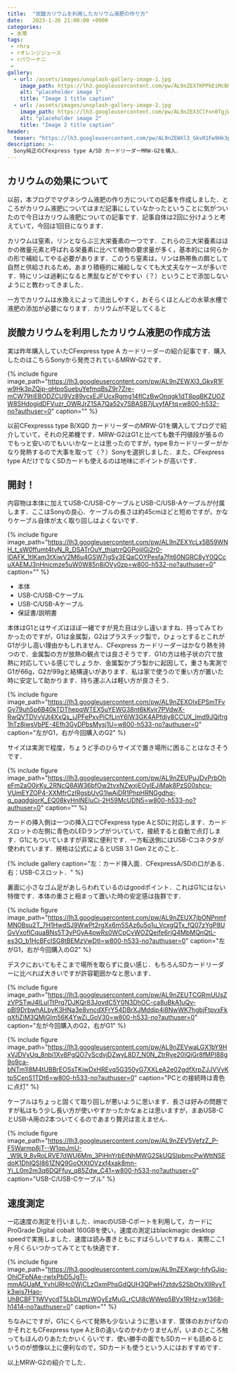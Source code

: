 ```yaml
---
title:  "炭酸カリウムを利用したカリウム液肥の作り方"
date:   2023-1-26 21:00:00 +0900
categories: 
 - 水草
tags:
 - rhra
 - rオレンジジュース
 - rパウーナニ
 - 
gallery:
  - url: /assets/images/unsplash-gallery-image-1.jpg
    image_path: https://lh3.googleusercontent.com/pw/AL9nZEX7KPPkEiMcBUSvhEEupABrWoR_JIFnY7lvhig_GVel7MZD1eCaHszcAbsYbcX8P1WTjZEAWWnW7wC8pUkpw8zXfpyXwWrhy4I_FwQOaT6RucRYqfVt4mlzEQwgSPBcH8LZAUnmVBY22z_vfiQo_Ttb=w800-h533-no?authuser=0
    alt: "placeholder image 1"
    title: "Image 1 title caption"
  - url: /assets/images/unsplash-gallery-image-2.jpg
    image_path: https://lh3.googleusercontent.com/pw/AL9nZEX3ClFxn0TgjWzOhST_1KBWN6N4_zzjFdV1t48RJR07sRfptxzEivq0kFOeWK4MkNlBTxsQdds3BbHd5JSIsd6r8oXOX82J6dlFCz88xMgK2Pi8ukVieoAWyNNVCRpZH8d1qM6KWnFyN9QYtcO5uu0w=w800-h533-no?authuser=0
    alt: "placeholder image 2"
    title: "Image 2 title caption"
header:
  teaser: "https://lh3.googleusercontent.com/pw/AL9nZEWXl3_GkvR1Fw9Hk3pZQjp-qHpoSuebuYefmqBsZ9r7Zre-mCW79tiEBODZCU9Vz89ycxEJFUcxRgmg14fICzBwOnqgk1dT8pqBKZUOZW8SHdogidDFVuzr_OWRJrZ1SA7Qa52v7SBASB7jLvyfAFtq=w800-h532-no?authuser=0"
description: >-
  Sony純正のCFexpress type A/SD カードリーダーMRW-G2を購入．
---
```


## カリウムの効果について

以前，本ブログでマグネシウム液肥の作り方についての記事を作成しました．ところがカリウム液肥についてはまだ記事にしていなかったということに気がついたので今日はカリウム液肥についての記事です．記事自体は2回に分けようと考えていて，今回は1回目になります．


カリウムは窒素，リンとならぶ三大栄養素の一つです．これらの三大栄養素はほかの微量元素と呼ばれる栄養素に比べて植物の要求量が多く，基本的には何らかの形で補給してやる必要があります．このうち窒素は，リンは熱帯魚の餌として自然と供給されるため，あまり積極的に補給しなくても大丈夫なケースが多いです．特にリンは過剰になると黒髭などがでやすい（？）ということで添加しないようにと教わってきました．

一方でカリウムは水換えによって流出しやすく，おそらくほとんどの水草水槽で液肥の添加が必要になります．カリウムが不足してくると


## 炭酸カリウムを利用したカリウム液肥の作成方法








実は昨年購入していたCFexpress type A カードリーダーの紹介記事です．購入したのはこちらSonyから発売されているMRW-G2です．

{% include figure image_path="https://lh3.googleusercontent.com/pw/AL9nZEWXl3_GkvR1Fw9Hk3pZQjp-qHpoSuebuYefmqBsZ9r7Zre-mCW79tiEBODZCU9Vz89ycxEJFUcxRgmg14fICzBwOnqgk1dT8pqBKZUOZW8SHdogidDFVuzr_OWRJrZ1SA7Qa52v7SBASB7jLvyfAFtq=w800-h532-no?authuser=0" caption="" %}


以前CFexpresss type B/XQD カードリーダーのMRW-G1を購入してブログで紹介していて，それの兄弟機です．MRW-G2はG1と比べても数千円値段が張るのでもっと安いのでもいいかなーとは思ったのですが，type Bカードリーダーがかなり発熱するので大事を取って（？）Sonyを選択しました．また，CFexpress type AだけでなくSDカードも使えるのは地味にポイントが高いです．


## 開封！

内容物は本体に加えてUSB-C/USB-CケーブルとUSB-C/USB-Aケーブルが付属します．ここはSonyの良心．ケーブルの長さは約45cmほどと短めですが，かなりケーブル自体が太く取り回しはよくないです．

{% include figure image_path="https://lh3.googleusercontent.com/pw/AL9nZEXYcLx5B59WNH_t_sW0ffumt4tvN_R_DSATrOuY_thiatrrQGPoijlGi2r0-lDAFK_1tlKam3tXiwV2M6u4GSW7igSy3EQaCOYPesfa7fjt60NGRC8yY0QCcuXAEMJ3nHnicmze5uW0W85n8iOVy0zp=w800-h532-no?authuser=0" caption="" %}

- 本体
- USB-C/USB-Cケーブル
- USB-C/USB-Aケーブル
- 保証書/説明書

本体はG1とはサイズはほぼ一緒ですが見た目は少し違いますね．持ってみてわかったのですが，G1は金属製，G2はプラスチック製で，ひょっとするとこれがG1が少し高い理由かもしれません．CFexpress カードリーダーはかなり熱を持つので．金属製の方が放熱の観点では良さそうです．G1の方は格子状の穴で放熱に対応している感じでしょうか．金属製かプラ製かに起因して，重さも実測でG1が66g，G2が99gと結構違いがあります．私は家で使うので重い方が置いた時に安定して助かります．持ち運ぶ人は軽い方が良さそう．

{% include figure image_path="https://lh3.googleusercontent.com/pw/AL9nZEXOIxEPSmTFvGy79uh5p6B40kTDThepqWTEX5uYEWG38nt6kKvjr7PVdwX-RwQVTDVvVJt4XxQs_iJPFePxvPiCfLinY6lW3GK4APfdjy8CCUX_lmd9JQifrg1hTz8iwsVbPE-4Efh3GyDPbsMysj1U=w800-h533-no?authuser=0" caption="左がG1，右が今回購入のG2" %}

サイズは実測で程度，ちょうど手のひらサイズで置き場所に困ることはなさそうです．

{% include figure image_path="https://lh3.googleusercontent.com/pw/AL9nZEUPuJDvPrbOheFm2aO0jrKy_2RNcQ8AW36bfOw2tvxNZwxjEOyIEJiMak8PzS00shcu-VUmEYZOP4-XXMfrCzIRgsbUvG1lwAjDR1PhpHRNGgdhq-q_paqdgjorK_EQ08kyHnlNEluCi-2H59McUDN5=w800-h533-no?authuser=0" caption="" %}

カードの挿入側は一つの挿入口でCFexpress type AとSDに対応します．カードスロットの左側に青色のLEDランプがついていて，接続すると自動で点灯します．G1にもついていますが非常に便利です．一方転送側にはUSB-Cコネクタが使われています．規格は公式によるとUSB 3.1 Gen 2とのこと．

{% include gallery caption="左：カード挿入面．CFexpressA/SDの口がある．右：USB-Cスロット．" %}

裏面に小さなゴム足があしらわれているのはgoodポイント．これはG1にはない特徴です．本体の重さと相まって置いた時の安定感は抜群です．

{% include figure image_path="https://lh3.googleusercontent.com/pw/AL9nZEUX7jbONPnmfMN0Bsu2T_7H1HwdSJ9WwPt2rgXx6m5SAz6u5o1u_VcxgQTx_fQ07zYgP8UGvVxoflCquaBNs5T3yPGyA4pwRs0WCpCvWOZQeife6rjQ4MbMQnQtL-es3O_b1HcBFcISG8tBEMzVwDtI=w800-h533-no?authuser=0" caption="左がG1，右が今回購入のG2" %}

デスクにおいてもそこまで場所を取らずに良い感じ．もちろんSDカードリーダーに比べれば大きいですが許容範囲かなと思います．

{% include figure image_path="https://lh3.googleusercontent.com/pw/AL9nZEUTCGRmUUsZzVPSTwJ4ILuITtPrg7DJKQr83JovdC5Y0N3DhOC-ca8uBkA1uQv-pBl9DrbwhALbyK3HNa3e8vncdXFrY54DBrXJMddjp4i8NwWK7hgbjFtpvxFkqXfiZiM3QMjGIm56K4YwZj_GoV30=w800-h533-no?authuser=0" caption="左が今回購入のG2，右がG1" %}

{% include figure image_path="https://lh3.googleusercontent.com/pw/AL9nZEVwaLGX1bY9HxVJDVyUq_8nbi1Xv8PgQO7yScdvjDZwyL8D7_N0N_ZtrRye20IQjGr8fMPI88g9o9ca-bNTm1l8M4tUBBrEOSsTKiwDxHREvq5G350yG7XXLeA2e02gdfXrpZJJVVvKtp5CenS1TDt6=w800-h533-no?authuser=0" caption="PCとの接続時は青色に点灯" %}

ケーブルはちょっと固くて取り回しが悪いように思います．長さは好みの問題ですが私はもう少し長い方が使いやすかったかなぁとは思いますが，まあUSB-CとUSB-A用の2本ついてくるのであまり贅沢は言えません．

{% include figure image_path="https://lh3.googleusercontent.com/pw/AL9nZEV5VefzZ_P-F5Warmp8jT--W1qpJmU-_W9L9_8vRoLRVE7dWU6Mm_3PiHnYrbEtNhMWG2SkUQSIpbmcPwWttNSEdoK1DhlQSI861ZNQ9GoOtXtOVzxf4xak8mn-Yj_L0m2m3q6DQFfuy_q85Zdw_C41=w800-h533-no?authuser=0" caption="USB-C/USB-Cケーブル" %}


## 速度測定

一応速度の測定を行いました．imacのUSB-Cポートを利用して，カードにProGrade Digital cobalt 160GBを使い，速度の測定はblackmagic desktop speedで実施しました．速度は読み書きともにすばらしいですねぇ．実際ここ1ヶ月くらいつかってみてとても快適です．

{% include figure image_path="https://lh3.googleusercontent.com/pw/AL9nZEXwgr-hfyGJiq-OhiCFpNAe-rwlxPbD5JgTl-mmAGUaM_YvhURHc0WjCLzOxmPhsGdQUH3QPwH7ztdvS2SbOtvXllRvyTk3wis7Hao-UhBCBFT1WVycdT5LbDLmzWOyEzMuG_rCUI8cWWep5BVx1RHz=w1368-h1414-no?authuser=0" caption="" %}

ちなみにですが，G1にくらべて発熱も少ないように思います．筐体のおかげなのかそれともCFexpress type AとBの違いなのかわかりませんが，いまのところ触ってもほんのりあたたかいくらいです．使い勝手の面でもSDカードも読めるというのが想像以上に便利なので，SDカードも使うという人にはおすすめです．

以上MRW-G2の紹介でした．

